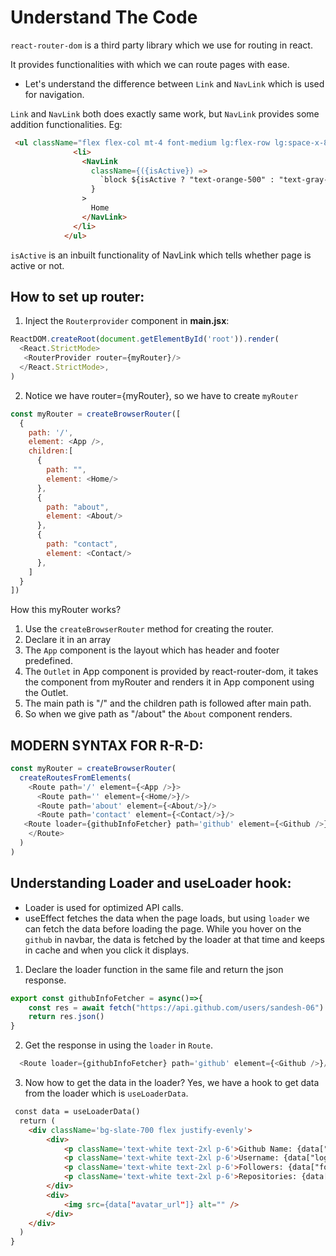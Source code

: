 # Understand The Code

`react-router-dom` is a third party library which we use for routing in react.  

It provides functionalities with which we can route pages with ease.  

- Let's understand the difference between `Link` and `NavLink` which is used for navigation.

`Link` and `NavLink` both does exactly same work, but `NavLink` provides some addition functionalities.
Eg:
```html
 <ul className="flex flex-col mt-4 font-medium lg:flex-row lg:space-x-8 lg:mt-0">
              <li>
                <NavLink
                  className={({isActive}) =>
                    `block ${isActive ? "text-orange-500" : "text-gray-700"}
                  }
                >
                  Home
                </NavLink>
              </li>
            </ul>
```
`isActive` is an inbuilt functionality of NavLink which tells whether page is active or not.

## How to set up router:

1. Inject the `Routerprovider` component in **main.jsx**:
```javascript
ReactDOM.createRoot(document.getElementById('root')).render(
  <React.StrictMode>
   <RouterProvider router={myRouter}/>
  </React.StrictMode>,
)
```

2. Notice we have router={myRouter}, so we have to create `myRouter`
```javascript
const myRouter = createBrowserRouter([
  {
    path: '/',
    element: <App />,
    children:[
      {
        path: "",
        element: <Home/>
      },
      {
        path: "about",
        element: <About/>
      },
      {
        path: "contact",
        element: <Contact/>
      },
    ]
  }
])
```
How this myRouter works?  
1. Use the `createBrowserRouter` method for creating the router.
2. Declare it in an array
3. The `App` component is the layout which has header and footer predefined.
4. The `Outlet` in App component is provided by react-router-dom, it takes the component from myRouter and renders it in App component using the Outlet.
5. The main path is "/" and the children path is followed after main path.
6. So when we give path as "/about" the `About` component renders.

## MODERN SYNTAX FOR R-R-D:

```javascript
const myRouter = createBrowserRouter(
  createRoutesFromElements(
    <Route path='/' element={<App />}>
      <Route path='' element={<Home/>}/>
      <Route path='about' element={<About/>}/>
      <Route path='contact' element={<Contact/>}/>
   <Route loader={githubInfoFetcher} path='github' element={<Github />}/>
    </Route>
  )
)
```

## Understanding Loader and useLoader hook:

- Loader is used for optimized API calls.  
- useEffect fetches the data when the page loads, but using `loader` we can fetch the data before loading the page. While you hover on the `github` in navbar, the data is fetched by the loader at that time and keeps in cache and when you click it displays.

1. Declare the loader function in the same file and return the json response.
```javascript
export const githubInfoFetcher = async()=>{
    const res = await fetch("https://api.github.com/users/sandesh-06")
    return res.json()
}
```

2. Get the response in using the `loader` in `Route`.
```javascript
  <Route loader={githubInfoFetcher} path='github' element={<Github />}/>
```

3. Now how to get the data in the loader? Yes, we have a hook to get data from the loader which is `useLoaderData`.
```html
 const data = useLoaderData()
  return (
    <div className='bg-slate-700 flex justify-evenly'>
        <div>
            <p className='text-white text-2xl p-6'>Github Name: {data["name"]}</p>
            <p className='text-white text-2xl p-6'>Username: {data["login"]}</p>
            <p className='text-white text-2xl p-6'>Followers: {data["followers"]}</p>
            <p className='text-white text-2xl p-6'>Repositories: {data["public_repos"]}</p>
        </div>
        <div>
            <img src={data["avatar_url"]} alt="" />
        </div>
    </div>
  )
}
```